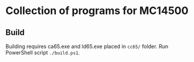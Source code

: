 # Collection of programs for MC14500

## Build

Building requires ca65.exe and ld65.exe placed in `cc65/` folder.
Run PowerShell script `./build.ps1`.